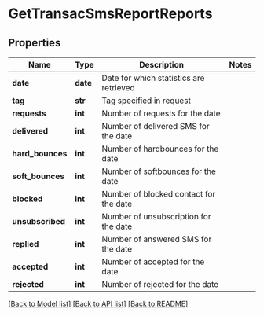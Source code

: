 # GetTransacSmsReportReports

## Properties
Name | Type | Description | Notes
------------ | ------------- | ------------- | -------------
**date** | **date** | Date for which statistics are retrieved | 
**tag** | **str** | Tag specified in request | 
**requests** | **int** | Number of requests for the date | 
**delivered** | **int** | Number of delivered SMS for the date | 
**hard_bounces** | **int** | Number of hardbounces for the date | 
**soft_bounces** | **int** | Number of softbounces for the date | 
**blocked** | **int** | Number of blocked contact for the date | 
**unsubscribed** | **int** | Number of unsubscription for the date | 
**replied** | **int** | Number of answered SMS for the date | 
**accepted** | **int** | Number of accepted for the date | 
**rejected** | **int** | Number of rejected for the date | 

[[Back to Model list]](../README.md#documentation-for-models) [[Back to API list]](../README.md#documentation-for-api-endpoints) [[Back to README]](../README.md)


